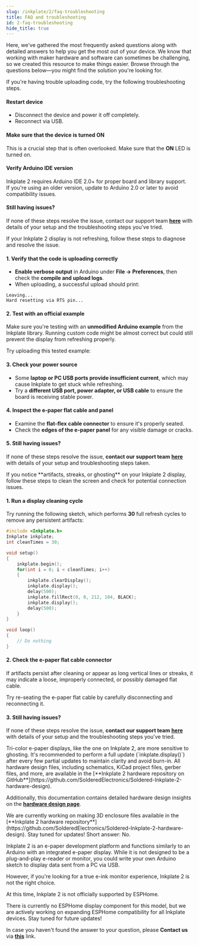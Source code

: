 ```yaml
---
slug: /inkplate/2/faq-troubleshooting
title: FAQ and troubleshooting
id: 2-faq-troubleshooting
hide_title: true
---
```



<SectionTitle title="FAQ and troubleshooting" backgroundImage="/img/faq.webp" />

Here, we've gathered the most frequently asked questions along with detailed answers to help you get the most out of your device. We know that working with maker hardware and software can sometimes be challenging, so we created this resource to make things easier. Browse through the questions below—you might find the solution you're looking for.

<ExpandableSection title="I can't upload code to Inkplate 2">
If you're having trouble uploading code, try the following troubleshooting steps.

#### Restart device
- Disconnect the device and power it off completely.
- Reconnect via USB.  

#### Make sure that the device is turned ON
This is a crucial step that is often overlooked. Make sure that the **ON** LED is turned on.

#### Verify Arduino IDE version
Inkplate 2 requires Arduino IDE 2.0+ for proper board and library support.  
If you're using an older version, update to Arduino 2.0 or later to avoid compatibility issues.

#### Still having issues?
If none of these steps resolve the issue, contact our support team [**here**](https://soldered.com/contact/) with details of your setup and the troubleshooting steps you've tried.
</ExpandableSection>

<ExpandableSection title="My display won't refresh, what am I doing wrong?">
If your Inkplate 2 display is not refreshing, follow these steps to diagnose and resolve the issue.

#### 1. Verify that the code is uploading correctly
- **Enable verbose output** in Arduino under **File → Preferences**, then check the **compile and upload logs**.
- When uploading, a successful upload should print:

```
Leaving... 
Hard resetting via RTS pin...
```

#### 2. Test with an official example
Make sure you're testing with an **unmodified Arduino example** from the Inkplate library. Running custom code might be almost correct but could still prevent the display from refreshing properly.

Try uploading this tested example:

<QuickLink 
  title="Inkplate2_Black_And_White.ino" 
  description="Full example using black and white display mode on Inkplate 2." 
  url="https://github.com/SolderedElectronics/Inkplate-Arduino-library/blob/dev/examples/Inkplate2/Basic/Inkplate2_Black_And_White/Inkplate2_Black_And_White.ino" 
/>

#### 3. Check your power source
- Some **laptop or PC USB ports provide insufficient current**, which may cause Inkplate to get stuck while refreshing.
- Try a **different USB port, power adapter, or USB cable** to ensure the board is receiving stable power.

#### 4. Inspect the e-paper flat cable and panel
- Examine the **flat-flex cable connector** to ensure it's properly seated.
- Check the **edges of the e-paper panel** for any visible damage or cracks.
<CenteredImage src="/img/inkplate_6_motion/flat_cable.jpg" alt="Inkplate 2 e-Paper flat cable" caption="E-paper flat cable connector" width="500px"/>

#### 5. Still having issues?
If none of these steps resolve the issue, **contact our support team** [**here**](https://soldered.com/contact/) with details of your setup and troubleshooting steps taken.
</ExpandableSection>

<ExpandableSection title="My display refreshes but has artifacts/streaks">
If you notice **artifacts, streaks, or ghosting** on your Inkplate 2 display, follow these steps to clean the screen and check for potential connection issues.

#### 1. Run a display cleaning cycle
Try running the following sketch, which performs **30** full refresh cycles to remove any persistent artifacts:

```cpp
#include <Inkplate.h>
Inkplate inkplate;
int cleanTimes = 30;

void setup()
{
    inkplate.begin();
    for(int i = 0; i < cleanTimes; i++)
    {
        inkplate.clearDisplay();
        inkplate.display();
        delay(500);
        inkplate.fillRect(0, 0, 212, 104, BLACK);
        inkplate.display();
        delay(500);
    }
}

void loop()
{
    // Do nothing
}
```

#### 2. Check the e-paper flat cable connector
If artifacts persist after cleaning or appear as long vertical lines or streaks, it may indicate a loose, improperly connected, or possibly damaged flat cable.

Try re-seating the e-paper flat cable by carefully disconnecting and reconnecting it.

<CenteredImage src="/img/inkplate_6_motion/flat_cable.jpg" alt="Inkplate 2 e-Paper flat cable" caption="E-paper flat cable connector" width="500px"/>

#### 3. Still having issues?
If none of these steps resolve the issue, **contact our support team** [**here**](https://soldered.com/contact/) with details of your setup and the troubleshooting steps you've tried.
</ExpandableSection>

<ExpandableSection title="Can I use partial update all the time on Inkplate 2?">
Tri-color e-paper displays, like the one on Inkplate 2, are more sensitive to ghosting. It's recommended to perform a full update (`inkplate.display()`) after every few partial updates to maintain clarity and avoid burn-in.
</ExpandableSection>

<ExpandableSection title="Where can I find hardware files and schematics for Inkplate 2?">
All hardware design files, including schematics, KiCad project files, gerber files, and more, are available in the [**Inkplate 2 hardware repository on GitHub**](https://github.com/SolderedElectronics/Soldered-Inkplate-2-hardware-design).

Additionally, this documentation contains detailed hardware design insights on the [**hardware design page**](/inkplate/2/hardware/design/).
</ExpandableSection>

<ExpandableSection title="Where can I download the 3D files for the enclosure for Inkplate 2?">
We are currently working on making 3D enclosure files available in the [**Inkplate 2 hardware repository**](https://github.com/SolderedElectronics/Soldered-Inkplate-2-hardware-design). Stay tuned for updates!
</ExpandableSection>

<ExpandableSection title="Can I use Inkplate 2 as an e-reader/monitor?">
Short answer: No.  

Inkplate 2 is an e-paper development platform and functions similarly to an Arduino with an integrated e-paper display. While it is not designed to be a plug-and-play e-reader or monitor, you could write your own Arduino sketch to display data sent from a PC via USB.

However, if you're looking for a true e-ink monitor experience, Inkplate 2 is not the right choice.
</ExpandableSection>

<ExpandableSection title="Can I use Inkplate 2 with ESPHome/Home Assistant?">
At this time, Inkplate 2 is not officially supported by ESPHome.  

There is currently no ESPHome display component for this model, but we are actively working on expanding ESPHome compatibility for all Inkplate devices. Stay tuned for future updates!
</ExpandableSection>

<InfoBox>In case you haven't found the answer to your question, please **Contact us** via [**this**](https://soldered.com/contact/) link.</InfoBox>